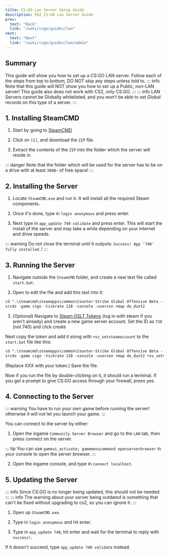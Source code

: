 ```yaml
---
title: CS:GO Lan Server Setup Guide
description: FKZ CS:GO Lan Server Guide
prev:
  text: "Back"
  link: "/wiki/csgo/guides/lan"
next:
  text: "Next"
  link: "/wiki/csgo/guides/lan/admin"
---
```


## Summary

This guide will show you how to set up a CS:GO LAN server. Follow each of the steps from top to bottom, DO NOT skip any steps unless told to.
::: info
Note that this guide will NOT show you how to set up a Public, non-LAN server! This guide also does not work with CS2, only CS:GO.
:::
::: info
LAN Servers cannot be Globally whitelisted, and you won’t be able to set Global records on this type of a server.
:::

## 1. Installing SteamCMD

1. Start by going to [SteamCMD](https://developer.valvesoftware.com/wiki/SteamCMD#Downloading_SteamCMD)

2. Click on `[1]`, and download the `ZIP` file.

3. Extract the contents of the `ZIP` into the folder which the server will reside in.

::: danger
Note that the folder which will be used for the server has to be on a drive with at least `30GB~` of free space!
:::

## 2. Installing the Server

1. Locate `SteamCMD.exe` and run it. It will install all the required Steam components.

2. Once it's done, type in `login anonymous` and press enter.

3. Next type in `app_update 740 validate` and press enter. This will start the install of the server and may take a while depending on your internet and drive speeds.

::: warning
Do not close the terminal until it outputs: `Success! App '740' fully installed.`!
:::

## 3. Running the Server

1. Navigate outside the `SteamCMD` folder, and create a new text file called `start.bat`.

2. Open to edit the file and add this text into it:

```txt
cd ".\steamcmd\steamapps\common\Counter-Strike Global Offensive Beta - Dedicated Server\"
srcds -game csgo -tickrate 128 -console -usercon +map de_dust2
```

3. (Optional) Navigate to [Steam GSLT Tokens](https://steamcommunity.com/dev/managegameservers) (log in with steam if you aren't already) and create a new game server account. Set the ID as `730` (not 740) and click create

Next copy the token and add it along with `+sv_setsteamaccount` to the `start.bat` file like this:

```txt
cd ".\steamcmd\steamapps\common\Counter-Strike Global Offensive Beta - Dedicated Server\"
srcds -game csgo -tickrate 128 -console -usercon +map de_dust2 +sv_setsteamaccount XXX
```

(Replace XXX with your token.) Save the file.

Now if you run the file by double-clicking on it, it should run a terminal. If you get a prompt to give CS:GO access through your firewall, press yes.

## 4. Connecting to the Server

::: warning
You have to run your own game before running the server!
<br>otherwise it will not let you launch your game.
:::

You can connect to the server by either:

1. Open the ingame `Community Server Browser` and go to the `LAN` tab, then press connect on the server.

::: tip
You can use `gameui_activate; gamemenucommand openserverbrowser` in your console to open the server browser.
:::

2. Open the ingame console, and type in `connect localhost`.

## 5. Updating the Server

::: info
Since CS:GO is no longer being updated, this should not be needed.
:::
::: info
The warning about your server being outdated is something that can't be fixed without upgrading to cs2, so you can ignore it.
:::

1. Open up `SteamCMD.exe`.

2. Type in `login anonymous` and hit enter.

3. Type in `app_update 740`, hit enter and wait for the terminal to reply with `success!`.

If it doesn't succeed, type `app_update 740 validate` instead.
